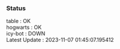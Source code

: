 ### Status


table : OK  
hogwarts : OK  
icy-bot : DOWN  
Latest Update : 2023-11-07 01:45:07.195412
